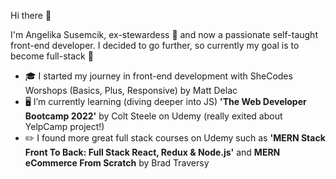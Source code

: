 Hi there 👋

I'm Angelika Susemcik, ex-stewardess 🛫 and now a passionate self-taught front-end developer. 
I decided to go further, so currently my goal is to become full-stack 💪

- 🎓 I started my journey in front-end development with SheCodes Worshops (Basics, Plus, Responsive) by Matt Delac
- 🖥️ I’m currently learning (diving deeper into JS) **'The Web Developer Bootcamp 2022'** by Colt Steele on Udemy (really exited about YelpCamp project!)
- ✏️ I found more great full stack courses on Udemy such as **'MERN Stack Front To Back: Full Stack React, Redux & Node.js'** and **MERN eCommerce From Scratch** by Brad Traversy
